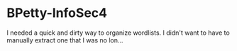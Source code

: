 # BPetty-InfoSec4
I needed a quick and dirty way to organize wordlists. I didn't want to have to manually extract one that I was no lon…
